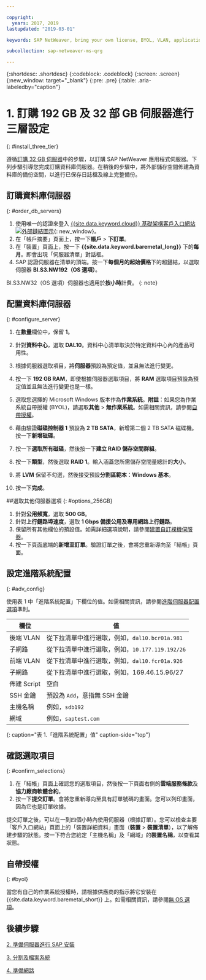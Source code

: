 ```yaml
---

copyright:
  years: 2017, 2019
lastupdated: "2019-03-01"

keywords: SAP NetWeaver, bring your own license, BYOL, VLAN, application server, database server, three-tier, SAP certified servers

subcollection: sap-netweaver-ms-qrg

---
```


{:shortdesc: .shortdesc}
{:codeblock: .codeblock}
{:screen: .screen}
{:new_window: target="_blank"}
{:pre: .pre}
{:table: .aria-labeledby="caption"}

# 1. 訂購 192 GB 及 32 部 GB 伺服器進行三層設定
{: #install_three_tier}

遵循[訂購 32 GB 伺服器](/docs/infrastructure/sap-netweaver-ms-qrg?topic=sap-netweaver-ms-qrg-install_32GB)中的步驟，以訂購 SAP NetWeaver 應用程式伺服器。下列步驟引導您完成訂購資料庫伺服器。在稍後的步驟中，將外部儲存空間佈建為資料庫的備份空間，以進行已保存日誌檔及線上完整備份。

## 訂購資料庫伺服器
{: #order_db_servers}

1. 使用唯一的認證來登入 [{{site.data.keyword.cloud}} 基礎架構客戶入口網站 ![外部鏈結圖示](../icons/launch-glyph.svg "外部鏈結圖示")](https://control.softlayer.com){: new_window}。
2. 在「帳戶摘要」頁面上，按一下**帳戶** > **下訂單**。
3. 在「裝置」頁面上，按一下 **{{site.data.keyword.baremetal_long}}** 下的**每月**。即會出現「伺服器清單」對話框。
4. SAP 認證伺服器在清單的頂端。按一下**每個月的起始價格**下的超鏈結，以選取伺服器 **BI.S3.NW192（OS 選項）**。

BI.S3.NW32（OS 選項）伺服器也適用於**按小時**計費。
{: note}

## 配置資料庫伺服器
{: #configure_server}

1. 在**數量**欄位中，保留 **1**。
2. 針對**資料中心**，選取 **DAL10**。資料中心清單取決於特定資料中心內的產品可用性。
3. 根據伺服器選取項目，將**伺服器**預設為預定值，並且無法進行變更。
4. 按一下 **192 GB RAM**，即使根據伺服器選取項目，將 **RAM** 選取項目預設為預定值並且無法進行變更也是一樣。
5. 選取您選擇的 Microsoft Windows 版本作為**作業系統**。**附註**：如果您為作業系統自帶授權 (BYOL)，請選取**其他** > **無作業系統**。如需相關資訊，請參閱[自帶授權](#byol)。

6. 藉由驗證**磁碟控制器 1** 預設為 **2 TB SATA**，新增第二個 2 TB SATA 磁碟機。按一下**新增磁碟**。
7. 按一下**選取所有磁碟**，然後按一下**建立 RAID 儲存空間群組**。
8. 按一下**類型**，然後選取 **RAID 1**。輸入涵蓋您所需儲存空間量總計的**大小**。
9. 將 **LVM** 保留不勾選，然後接受預設**分割區範本**：**Windows 基本**。
10. 按一下**完成**。

##選取其他伺服器選項
{: #options_256GB}

1. 針對**公用頻寬**，選取 **500 GB**。
2. 針對**上行鏈路埠速度**，選取 **1 Gbps 備援公用及專用網路上行鏈路**。
3. 保留所有其他欄位的預設值。如需詳細選項說明，請參閱[建置自訂裸機伺服器](/docs/bare-metal?topic=bare-metal-ordering-baremetal-server)。
4. 按一下頁面底端的**新增至訂單**。驗證訂單之後，會將您重新導向至「結帳」頁面。

## 設定進階系統配置
{: #adv_config}

使用表 1 中「進階系統配置」下欄位的值。如需相關資訊，請參閱[進階伺服器配置選項](/docs/bare-metal?topic=bare-metal-ordering-baremetal-server)準則。

|欄位                |值                                                              |
| -------------------------------- | -------------------------------------------------------------------- |
|後端 VLAN                         |從下拉清單中進行選取，例如，`dal10.bcr01a.981`                       |
|子網路                            |從下拉清單中進行選取，例如，`10.177.119.192/26`                      |
|前端 VLAN                         |從下拉清單中進行選取，例如，`dal10.fcr01a.926`                       |
|子網路                            |從下拉清單中進行選取，例如，169.46.15.96/27                          |
|佈建 Script                       |空白                                                                 |
|SSH 金鑰                          |預設為 `Add`，意指無 SSH 金鑰|
|主機名稱                          |例如，`sdb192`                                                |
|網域                              |例如，`saptest.com`                                                  |
{: caption="表 1.「進階系統配置」值" caption-side="top"}

## 確認選取項目
{: #confirm_selections}

1. 在「結帳」頁面上確認您的選取項目，然後按一下頁面右側的**雲端服務條款**及**協力廠商軟體合約**。
2. 按一下**提交訂單**。會將您重新導向至具有訂單號碼的畫面。您可以列印畫面，因為它也是訂單收據。

提交訂單之後，可以在一到四個小時內使用伺服器（根據訂單）。您可以檢查主要「客戶入口網站」頁面上的「裝置詳細資料」畫面（**裝置** > **裝置清單**），以了解佈建步驟的狀態。按一下符合您給定「主機名稱」及「網域」的**裝置名稱**，以查看其狀態。

## 自帶授權
{: #byol}

當您有自己的作業系統授權時，請根據供應商的指示將它安裝在 {{site.data.keyword.baremetal_short}} 上。如需相關資訊，請參閱[無 OS 選項](/docs/bare-metal?topic=bare-metal-bm-no-os#bm-no-os)。

## 後續步驟

  [2. 準備伺服器進行 SAP 安裝](/docs/infrastructure/sap-netweaver-ms-qrg?topic=sap-netweaver-ms-qrg-prepare_256GB)

  [3. 分割及檔案系統](/docs/infrastructure/sap-netweaver-ms-qrg?topic=sap-netweaver-ms-qrg-3-partitioning-and-file-systems)

  [4. 準備網路](/docs/infrastructure/sap-netweaver-ms-qrg?topic=sap-netweaver-ms-qrg-network)
